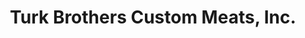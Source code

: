 ---
title: "Turk Brothers Custom Meats, Inc."
url: /ashland/turk-brothers-custom-meats-inc/
shop: Metzgerei
---
